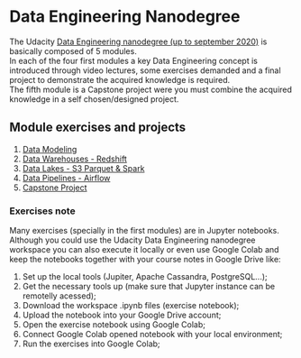# Data Engineering Nanodegree
The Udacity [Data Engineering nanodegree (up to september 2020)](https://www.udacity.com/course/data-engineer-nanodegree--nd027) is basically composed of 5 modules.<br>
In each of the four first modules a key Data Engineering concept is introduced through video lectures, some exercises demanded and a final project to demonstrate the acquired knowledge is required.<br>
The fifth module is a Capstone project were you must combine the acquired knowledge in a self chosen/designed project.    

## Module exercises and projects
1. [Data Modeling](https://github.com/wagnerdeandrade/dataengnanodegree/tree/master/1.%20Data%20Modeling)
2. [Data Warehouses - Redshift](https://github.com/wagnerdeandrade/dataengnanodegree/tree/master/2.%20Data%20Warehouses)
3. [Data Lakes - S3 Parquet & Spark](https://github.com/wagnerdeandrade/dataengnanodegree/tree/master/3.%20Data%20Lakes%20-%20Spark)
4. [Data Pipelines - Airflow ](https://github.com/wagnerdeandrade/dataengnanodegree/tree/master/4.%20Data%20Pipelines%20-%20Airflow)
5. [Capstone Project](https://to.go)

### Exercises note
Many exercises (specially in the first modules) are in Jupyter notebooks. <br>
Although you could use the Udacity Data Engineering nanodegree workspace you can also execute it locally or even use Google Colab and keep the notebooks together with your course notes in Google Drive like:
1. Set up the local tools (Jupiter, Apache Cassandra, PostgreSQL...);
2. Get the necessary tools up (make sure that Jupyter instance can be remotelly acessed);
3. Download the workspace .ipynb files (exercise notebook);
4. Upload the notebook into your Google Drive account;
5. Open the exercise notebook using Google Colab;
6. Connect Google Colab opened notebook with your local environment;
7. Run the exercises into Google Colab;
